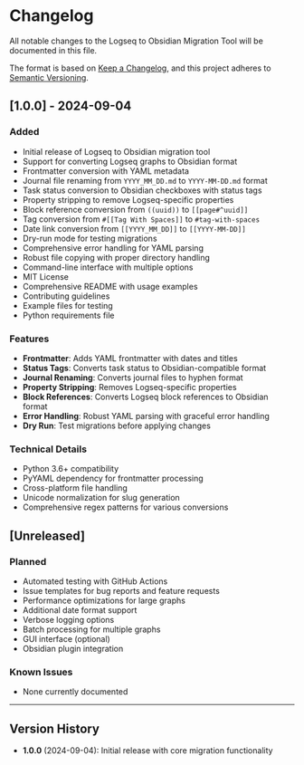 # Changelog

All notable changes to the Logseq to Obsidian Migration Tool will be documented in this file.

The format is based on [Keep a Changelog](https://keepachangelog.com/en/1.0.0/),
and this project adheres to [Semantic Versioning](https://semver.org/spec/v2.0.0.html).

## [1.0.0] - 2024-09-04

### Added
- Initial release of Logseq to Obsidian migration tool
- Support for converting Logseq graphs to Obsidian format
- Frontmatter conversion with YAML metadata
- Journal file renaming from `YYYY_MM_DD.md` to `YYYY-MM-DD.md` format
- Task status conversion to Obsidian checkboxes with status tags
- Property stripping to remove Logseq-specific properties
- Block reference conversion from `((uuid))` to `[[page#^uuid]]`
- Tag conversion from `#[[Tag With Spaces]]` to `#tag-with-spaces`
- Date link conversion from `[[YYYY_MM_DD]]` to `[[YYYY-MM-DD]]`
- Dry-run mode for testing migrations
- Comprehensive error handling for YAML parsing
- Robust file copying with proper directory handling
- Command-line interface with multiple options
- MIT License
- Comprehensive README with usage examples
- Contributing guidelines
- Example files for testing
- Python requirements file

### Features
- **Frontmatter**: Adds YAML frontmatter with dates and titles
- **Status Tags**: Converts task status to Obsidian-compatible format
- **Journal Renaming**: Converts journal files to hyphen format
- **Property Stripping**: Removes Logseq-specific properties
- **Block References**: Converts Logseq block references to Obsidian format
- **Error Handling**: Robust YAML parsing with graceful error handling
- **Dry Run**: Test migrations before applying changes

### Technical Details
- Python 3.6+ compatibility
- PyYAML dependency for frontmatter processing
- Cross-platform file handling
- Unicode normalization for slug generation
- Comprehensive regex patterns for various conversions

## [Unreleased]

### Planned
- Automated testing with GitHub Actions
- Issue templates for bug reports and feature requests
- Performance optimizations for large graphs
- Additional date format support
- Verbose logging options
- Batch processing for multiple graphs
- GUI interface (optional)
- Obsidian plugin integration

### Known Issues
- None currently documented

---

## Version History

- **1.0.0** (2024-09-04): Initial release with core migration functionality
